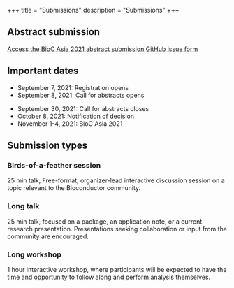 +++
title = "Submissions"
description = "Submissions"
+++

## Abstract submission

<!--A few days later you will find a link to the submission form here.-->
[Access the BioC Asia 2021 abstract submission GitHub issue form](https://github.com/Bioconductor/BiocAsia2021/issues/new/choose)

## Important dates

<!--* January 22, 2021: Call for abstracts opens
* New! Deadline extended to March 16, 2021: Abstract submission closes-->

* September 7, 2021: Registration opens
* September 8, 2021: Call for abstracts opens
<!--* Abstract submission is now closed. All submissions are currently under review.-->
* September 30, 2021: Call for abstracts closes
* October 8, 2021: Notification of decision
* November 1-4, 2021: BioC Asia 2021

## Submission types

### Birds-of-a-feather session
25 min talk, Free-format, organizer-lead interactive discussion session on a topic relevant to the Bioconductor community. 

### Long talk
25 min talk, focused on a package, an application note, or a current research presentation. Presentations seeking collaboration or input from the community are encouraged.

### Long workshop
1 hour interactive workshop, where participants will be expected to have the time and opportunity to follow along and perform analysis themselves.
